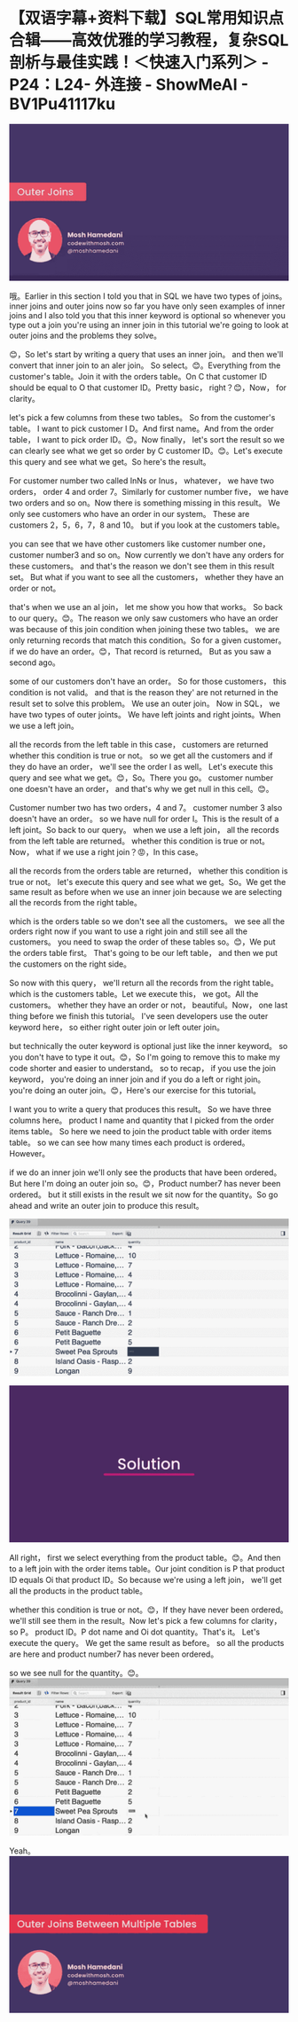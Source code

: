 # 【双语字幕+资料下载】SQL常用知识点合辑——高效优雅的学习教程，复杂SQL剖析与最佳实践！＜快速入门系列＞ - P24：L24- 外连接 - ShowMeAI - BV1Pu41117ku

![](img/f8df46f601a08cab13c11a5e4f1fe4d4_0.png)

哦。Earlier in this section I told you that in SQL we have two types of joins。 inner joins and outer joins now so far you have only seen examples of inner joins and I also told you that this inner keyword is optional so whenever you type out a join you're using an inner join in this tutorial we're going to look at outer joins and the problems they solve。

😊，So let's start by writing a query that uses an inner join。 and then we'll convert that inner join to an aler join。 So select。😊。Everything from the customer's table。Join it with the orders table。On C that customer ID should be equal to O that customer ID。Pretty basic， right？😊，Now， for clarity。

 let's pick a few columns from these two tables。 So from the customer's table。 I want to pick customer I D。And first name。And from the order table， I want to pick order ID。😊。Now finally， let's sort the result so we can clearly see what we get so order by C customer ID。😊。Let's execute this query and see what we get。So here's the result。

For customer number two called InNs or Inus， whatever， we have two orders， order 4 and order 7。Similarly for customer number five， we have two orders and so on。Now there is something missing in this result。 We only see customers who have an order in our system。 These are customers 2，5，6，7，8 and 10。 but if you look at the customers table。

 you can see that we have other customers like customer number one， customer number3 and so on。Now currently we don't have any orders for these customers。 and that's the reason we don't see them in this result set。 But what if you want to see all the customers， whether they have an order or not。

 that's when we use an al join， let me show you how that works。 So back to our query。😊。The reason we only saw customers who have an order was because of this join condition when joining these two tables。 we are only returning records that match this condition。So for a given customer。 if we do have an order。😊，That record is returned。 But as you saw a second ago。

 some of our customers don't have an order。 So for those customers， this condition is not valid。 and that is the reason they' are not returned in the result set to solve this problem。 We use an outer join。 Now in SQL， we have two types of outer joints。 We have left joints and right joints。When we use a left join。

 all the records from the left table in this case， customers are returned whether this condition is true or not。 so we get all the customers and if they do have an order， we'll see the order I as well。 Let's execute this query and see what we get。😊，So。There you go。 customer number one doesn't have an order， and that's why we get null in this cell。😊。

Customer number two has two orders，4 and 7。 customer number 3 also doesn't have an order。 so we have null for order I。This is the result of a left joint。So back to our query。 when we use a left join， all the records from the left table are returned。 whether this condition is true or not。Now， what if we use a right join？😡，In this case。

 all the records from the orders table are returned， whether this condition is true or not。 let's execute this query and see what we get。So。We get the same result as before when we use an inner join because we are selecting all the records from the right table。

 which is the orders table so we don't see all the customers。 we see all the orders right now if you want to use a right join and still see all the customers。 you need to swap the order of these tables so。😊，We put the orders table first。 That's going to be our left table， and then we put the customers on the right side。

 So now with this query， we'll return all the records from the right table。 which is the customers table。Let we execute this， we got。All the customers。 whether they have an order or not， beautiful。Now， one last thing before we finish this tutorial。 I've seen developers use the outer keyword here， so either right outer join or left outer join。

 but technically the outer keyword is optional just like the inner keyword。 so you don't have to type it out。😊，So I'm going to remove this to make my code shorter and easier to understand。 so to recap， if you use the join keyword， you're doing an inner join and if you do a left or right join。 you're doing an outer join。😊，Here's our exercise for this tutorial。

I want you to write a query that produces this result。 So we have three columns here。 product I name and quantity that I picked from the order items table。 So here we need to join the product table with order items table。 so we can see how many times each product is ordered。 However。

 if we do an inner join we'll only see the products that have been ordered。 But here I'm doing an outer join so。😊，Product number7 has never been ordered。 but it still exists in the result we sit now for the quantity。So go ahead and write an outer join to produce this result。



![](img/f8df46f601a08cab13c11a5e4f1fe4d4_2.png)

![](img/f8df46f601a08cab13c11a5e4f1fe4d4_3.png)

All right， first we select everything from the product table。😊。And then to a left join with the order items table。Our joint condition is P that product ID equals Oi that product ID。So because we're using a left join， we'll get all the products in the product table。

 whether this condition is true or not。😊，If they have never been ordered。 we'll still see them in the result。Now let's pick a few columns for clarity， so P。 product ID。P dot name and Oi dot quantity。That's it。 Let's execute the query。 We get the same result as before。 so all the products are here and product number7 has never been ordered。

 so we see null for the quantity。😊。![](img/f8df46f601a08cab13c11a5e4f1fe4d4_5.png)

Yeah。![](img/f8df46f601a08cab13c11a5e4f1fe4d4_7.png)